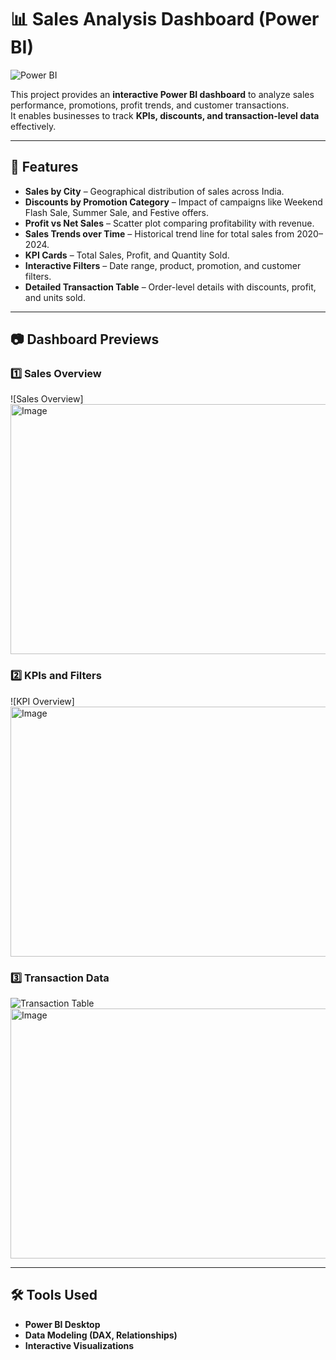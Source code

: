 # 📊 Sales Analysis Dashboard (Power BI)

![Power BI](https://img.shields.io/badge/Power%20BI-Dashboard-F2C811?style=for-the-badge&logo=power-bi&logoColor=black)

This project provides an **interactive Power BI dashboard** to analyze sales performance, promotions, profit trends, and customer transactions.  
It enables businesses to track **KPIs, discounts, and transaction-level data** effectively.

---

## 🚀 Features
- **Sales by City** – Geographical distribution of sales across India.
- **Discounts by Promotion Category** – Impact of campaigns like Weekend Flash Sale, Summer Sale, and Festive offers.
- **Profit vs Net Sales** – Scatter plot comparing profitability with revenue.
- **Sales Trends over Time** – Historical trend line for total sales from 2020–2024.
- **KPI Cards** – Total Sales, Profit, and Quantity Sold.
- **Interactive Filters** – Date range, product, promotion, and customer filters.
- **Detailed Transaction Table** – Order-level details with discounts, profit, and units sold.

---

## 📷 Dashboard Previews
### 1️⃣ Sales Overview
![Sales Overview]
<img width="600" height="400" alt="Image" src="https://github.com/user-attachments/assets/c8b8b7f1-791f-4cae-8f16-5a888b0b77fd" />

### 2️⃣ KPIs and Filters
![KPI Overview]
<img width="600" height="400" alt="Image" src="https://github.com/user-attachments/assets/ff6a042a-a1d6-49b2-929b-668b425d7506" />


### 3️⃣ Transaction Data
![Transaction Table]()
<img width="600" height="400" alt="Image" src="https://github.com/user-attachments/assets/138263ad-4beb-4a27-bf9c-214cd985c02a" />

---

## 🛠️ Tools Used
- **Power BI Desktop**
- **Data Modeling (DAX, Relationships)**
- **Interactive Visualizations**

